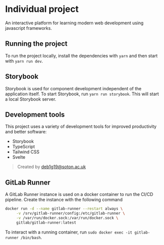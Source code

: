 # Individual project

An interactive platform for learning modern web development using javascript frameworks.

## Running the project

To run the project locally, install the dependencies with `yarn` and then start with `yarn run dev`.

## Storybook

Storybook is used for component development independent of the application itself. To start Storybook, run `yarn run storybook`. This will start a local Storybook server.

## Development tools

This project uses a variety of development tools for improved productivity and better software:

- Storybook
- TypeScript
- Tailwind CSS
- Svelte

> Created by deb1g19@soton.ac.uk

## GitLab Runner

A GitLab Runner instance is used on a docker container to run the CI/CD pipeline. Create the instance with the following command

```bash
docker run -d --name gitlab-runner --restart always \
     -v /srv/gitlab-runner/config:/etc/gitlab-runner \
     -v /var/run/docker.sock:/var/run/docker.sock \
     gitlab/gitlab-runner:latest
```

To interact with a running container, run `sudo docker exec -it gitlab-runner /bin/bash`.
